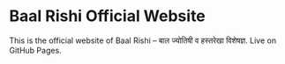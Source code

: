 # Baal Rishi Official Website

This is the official website of Baal Rishi – बाल ज्योतिषी व हस्तरेखा विशेषज्ञ. Live on GitHub Pages.